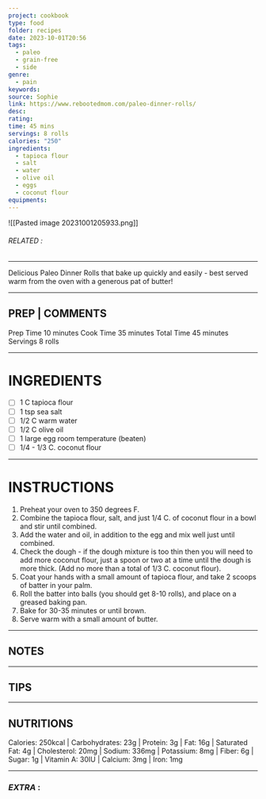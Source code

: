 ```yaml
---
project: cookbook
type: food
folder: recipes
date: 2023-10-01T20:56
tags:
  - paleo
  - grain-free
  - side
genre:
  - pain
keywords: 
source: Sophie
link: https://www.rebootedmom.com/paleo-dinner-rolls/
desc: 
rating: 
time: 45 mins
servings: 8 rolls
calories: "250"
ingredients:
  - tapioca flour
  - salt
  - water
  - olive oil
  - eggs
  - coconut flour
equipments:
---
```


![[Pasted image 20231001205933.png]]
###### *RELATED* : 
---
Delicious Paleo Dinner Rolls that bake up quickly and easily - best served warm from the oven with a generous pat of butter!

---
## PREP | COMMENTS

Prep Time 10 minutes
Cook Time 35 minutes
Total Time 45 minutes
Servings 8 rolls

---
# INGREDIENTS

- [ ] 1 C tapioca flour
- [ ] 1 tsp sea salt
- [ ] 1/2 C warm water
- [ ] 1/2 C olive oil
- [ ] 1 large egg room temperature (beaten)
- [ ] 1/4 - 1/3 C. coconut flour

---
# INSTRUCTIONS

1. Preheat your oven to 350 degrees F.
2. Combine the tapioca flour, salt, and just 1/4 C. of coconut flour in a bowl and stir until combined.
3. Add the water and oil, in addition to the egg and mix well just until combined.
4. Check the dough - if the dough mixture is too thin then you will need to add more coconut flour, just a spoon or two at a time until the dough is more thick. (Add no more than a total of 1/3 C. coconut flour).
5. Coat your hands with a small amount of tapioca flour, and take 2 scoops of batter in your palm.
6. Roll the batter into balls (you should get 8-10 rolls), and place on a greased baking pan.
7. Bake for 30-35 minutes or until brown.
8. Serve warm with a small amount of butter.

---
## NOTES



---
## TIPS



---
## NUTRITIONS

Calories: 250kcal | Carbohydrates: 23g | Protein: 3g | Fat: 16g | Saturated Fat: 4g | Cholesterol: 20mg | Sodium: 336mg | Potassium: 8mg | Fiber: 6g | Sugar: 1g | Vitamin A: 30IU | Calcium: 3mg | Iron: 1mg

---
### *EXTRA* :



